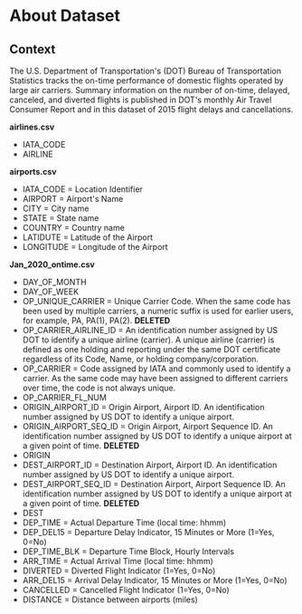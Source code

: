 # About Dataset
## Context

The U.S. Department of Transportation's (DOT) Bureau of Transportation Statistics tracks the on-time performance of domestic flights operated by large air carriers. Summary information on the number of on-time, delayed, canceled, and diverted flights is published in DOT's monthly Air Travel Consumer Report and in this dataset of 2015 flight delays and cancellations.


**airlines.csv**
- IATA_CODE 
- AIRLINE


**airports.csv**
- IATA_CODE = Location Identifier
- AIRPORT = Airport's Name
- CITY = City name
- STATE = State name
- COUNTRY = Country name
- LATIDUTE = Latitude of the Airport 
- LONGITUDE = Longitude of the Airport


**Jan_2020_ontime.csv** 
- DAY_OF_MONTH           
- DAY_OF_WEEK            
- OP_UNIQUE_CARRIER = Unique Carrier Code. When the same code has been used by multiple carriers, a numeric suffix is used for earlier users, for example, PA, PA(1), PA(2). **DELETED**
- OP_CARRIER_AIRLINE_ID = An identification number assigned by US DOT to identify a unique airline (carrier). A unique airline (carrier) is defined as one holding and reporting under the same DOT certificate regardless of its Code, Name, or holding company/corporation.
- OP_CARRIER = Code assigned by IATA and commonly used to identify a carrier. As the same code may have been assigned to different carriers over time, the code is not always unique.
- OP_CARRIER_FL_NUM
- ORIGIN_AIRPORT_ID = Origin Airport, Airport ID. An identification number assigned by US DOT to identify a unique airport. 
- ORIGIN_AIRPORT_SEQ_ID = Origin Airport, Airport Sequence ID. An identification number assigned by US DOT to identify a unique airport at a given point of time. **DELETED**
- ORIGIN                 
- DEST_AIRPORT_ID = Destination Airport, Airport ID. An identification number assigned by US DOT to identify a unique airport.  
- DEST_AIRPORT_SEQ_ID = Destination Airport, Airport Sequence ID. An identification number assigned by US DOT to identify a unique airport at a given point of time. **DELETED**
- DEST                   
- DEP_TIME = Actual Departure Time (local time: hhmm)      
- DEP_DEL15 = Departure Delay Indicator, 15 Minutes or More (1=Yes, 0=No)         
- DEP_TIME_BLK = Departure Time Block, Hourly Intervals     
- ARR_TIME = Actual Arrival Time (local time: hhmm)           
- DIVERTED = Diverted Flight Indicator (1=Yes, 0=No)            
- ARR_DEL15 = Arrival Delay Indicator, 15 Minutes or More (1=Yes, 0=No)         
- CANCELLED = Cancelled Flight Indicator (1=Yes, 0=No)            
- DISTANCE = Distance between airports (miles)
